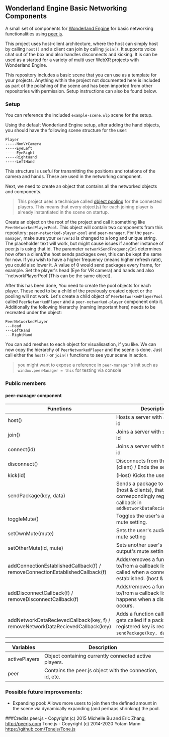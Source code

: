 ## Wonderland Engine Basic Networking Components

A small set of components for [Wonderland Engine](https://wonderlandengine.com/ "Wonderland Engine") for basic networking functionalities using [peer.js](https://peerjs.com/ "peer.js").

This project uses host-client architecture, where the host can simply host by calling  `host()` and a client can join by calling `join()`. It supports voice chat out of the box and also handles disconnects and kicking. It is can be used as a started for a variety of multi user WebXR projects with Wonderland Engine. 

This repository includes a basic scene that you can use as a template for your projects. Anything within the project not documented here is included as part of the polishing of the scene and has been imported from other repositories with permission. Setup instructions can also be found below. 

### Setup

You can reference the included `example-scene.wlp` scene for the setup.

Using the default Wonderland Engine setup, after adding the hand objects, you should have the following scene structure for the user:

	Player
	-----NonVrCamera
	-----EyeLeft
	-----EyeRight
	-----RightHand
	-----LeftHand

This structure is useful for transmitting the positions and rotations of the camera and hands. These are used in the networking component.

Next, we need to create an object that contains all the networked objects and components. 
>This project uses a technique called [object pooling](https://en.wikipedia.org/wiki/Object_pool_pattern "object pooling") for the connected players. This means that every object(s) for each joining player is already instantiated in the scene on startup. 

Create an object on the root of the project and call it something like `PeerNetworkedPlayerPool`. This object will contain two components from this repository: `peer-networked-player-pool` and `peer-manager`. For the `peer-manager`, make sure your `serverId` is changed to a long and unique string. The placeholder text will work, but might cause issues if another instance of peer.js is using that id. The parameter `networkSendFrequencyInS` determines how often a client/the host sends packages over, this can be kept the same for now. If you wish to have a higher frequency (means higher refresh rate), you could also lower it. A value of 0 would send packages every frame, for example. Set the player's head (Eye for VR camera) and hands  and also ``networkPlayerPool`(This can be the same object).

After this has been done, You need to create the pool objects for each player. These need to be a child of the previously created object or the pooling will not work. Let's create a child object of `PeerNetworkedPlayerPool` called `PeerNetworkedPlayer` and a `peer-networked-player` component onto it. Additionally the following hierarchy (naming important here) needs to be recreated under the object:

	PeerNetworkedPlayer
	---Head
	---LeftHand
	---RightHand

You can add meshes to each object for visualisastion, if you like. We can now copy the hierarchy of `PeerNetworkedPlayer` and the scene is done. Just call either the `host()` or `join()` functions to see your scene in action.
>you might want to expose a reference in `peer-manager`'s init such as `window.peerManager = this` for testing via console

### Public members
#### peer-manager component
| Functions  | Description  |
| ------------ | ------------ |
| host()  | Hosts a server with `serverId` as id |
| join()  | Joins a server with `serverId` as Id  |
| connect(id)  |  Joins a server with the supplied id |
| disconnect()  | Disconnects from the server (client) / Ends the server (host)  |
| kick(id) | (Host) Kicks the user with the id |
| sendPackage(key, data) | Sends a package to all users (host & clients), that calls the correspondingly registered callback in `addNetworkDataRecievedCallback` |
| toggleMute() | Toggles the user's audio input's mute setting. |
| setOwnMute(mute) | Sets the user's audio input's mute setting |
| setOtherMute(id, mute) | Sets another user's audio output's mute setting. |
| addConnectionEstablishedCallback(f) / removeConnectionEstablishedCallback(f) | Adds/removes a function to/from a callback list, that gets called when a connection is established. (host & client) |
| addDisconnectCallback(f) / removeDisconnectCallback(f) | Adds/removes a function to/from a callback list, that happens when a disconnection occurs. |
| addNetworkDataRecievedCallback(key, f) / removeNetworkDataRecievedCallback(key) | Adds a function callback, that gets called if a package with the registered key is recieved. See `sendPackage(key, data)`.|

| Variables  | Description  |
| ------------ | ------------ |
| activePlayers | Object containing currently connected active players. |
| peer | Contains the peer.js object with the connection, id, etc.|
### Possible future improvements:
- Expanding pool: Allows more users to join then the defined amount in the scene via dynamically expanding (and perhaps shrinking) the pool.

###Credits
peer.js  - Copyright (c) 2015 Michelle Bu and Eric Zhang, http://peerjs.com
Tone.js - Copyright (c) 2014-2020 Yotam Mann https://github.com/Tonejs/Tone.js
